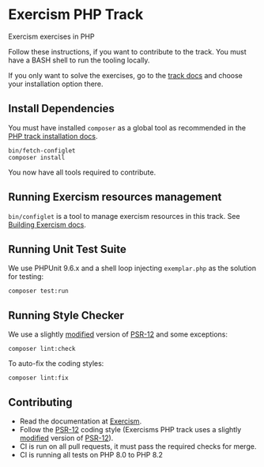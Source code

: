 # Exercism PHP Track

Exercism exercises in PHP

Follow these instructions, if you want to contribute to the track.
You must have a BASH shell to run the tooling locally.

If you only want to solve the exercises, go to the [track docs][track-docs] and choose your installation option there.

## Install Dependencies

You must have installed `composer` as a global tool as recommended in the [PHP track installation docs][composer-installation-docs].

```shell
bin/fetch-configlet
composer install
```

You now have all tools required to contribute.

## Running Exercism resources management

`bin/configlet` is a tool to manage exercism resources in this track.
See [Building Exercism docs][configlet-docs].

## Running Unit Test Suite

We use PHPUnit 9.6.x and a shell loop injecting `exemplar.php` as the solution for testing:

```shell
composer test:run
```

## Running Style Checker

We use a slightly [modified] version of [PSR-12] and some exceptions:

```shell
composer lint:check
```

To auto-fix the coding styles:

```shell
composer lint:fix
```

## Contributing

- Read the documentation at [Exercism][docs].
- Follow the [PSR-12] coding style (Exercisms PHP track uses a slightly [modified] version of [PSR-12]).
- CI is run on all pull requests, it must pass the required checks for merge.
- CI is running all tests on PHP 8.0 to PHP 8.2

[composer-installation-docs]: https://exercism.org/docs/tracks/php/installation#h-install-composer
[configlet-docs]: https://exercism.org/docs/building/configlet
[docs]: https://exercism.org/docs
[modified]: phpcs-php.xml
[psr-12]: https://www.php-fig.org/psr/psr-12
[track-docs]: https://exercism.org/docs/tracks/php/installation
